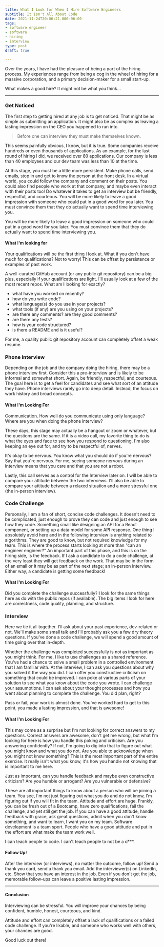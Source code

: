 ```yaml
---
title: What I Look for When I Hire Software Engineers
subtitle: It Isn't All About Code
date: 2021-11-24T20:06:21.000-06:00
tags:
- software engineer
- software
- hiring
- interview
type: post
draft: true

---
```

Over the years, I have had the pleasure of being a part of the hiring process. My experiences range from being a cog in the wheel of hiring for a massive corporation, and a primary decision-maker for a small start-up.

What makes a good hire? It might not be what you think…

---

### Get Noticed

The first step to getting hired at any job is to get noticed. That might be as simple as submitting an application. It might also be as complex as leaving a lasting impression on the CEO you happened to run into.

> Before one can interview they must make themselves known.

This seems painfully obvious, I know, but it is true. Some companies receive hundreds or even thousands of applications. As an example, for the last round of hiring I did, we received over 80 applications. Our company is less than 40 employees and our dev team was less than 10 at the time.

At this stage, you must be a little more persistent. Make phone calls, send emails, stop in and get to know the person at the front desk. In a virtual world, you could follow the company and comment on their posts. You could also find people who work at that company, and maybe even interact with their posts too!
Do whatever it takes to get an interview but be friendly, respectful, and courteous. You will be more likely to leave a good impression with someone who could put in a good word for you later. You must convince them that they do actually want to spend time interviewing you.

You will be more likely to leave a good impression on someone who could put in a good word for you later. You must convince them that they do actually want to spend time interviewing you.

#### What I'm looking for

Your qualifications will be the first thing I look at. What if you don't have much for qualifications? Not to worry! This can be offset by persistence or examples of past work.

A well-curated GitHub account (or any public git repository) can be a big plus, especially if your qualifications are light. I'll usually look at a few of the most recent repos. What am I looking for exactly?

- what have you worked on recently?
- how do you write code?
- what language(s) do you use in your projects?
- what tools (if any) are you using on your projects?
- are there any comments? are they good comments?
- are there any tests?
- how is your code structured?
- is there a README and is it useful?

For me, a quality public git repository account can completely offset a weak resume.

### Phone Interview

Depending on the job and the company doing the hiring, there may be a phone interview first. Consider this a pre-interview and is likely to be informal and somewhat short. Again, be friendly, respectful, and courteous. The goal here is to get a feel for candidates and see what sort of an attitude they have.
Phone interviews rarely go into deep detail. Instead, the focus on work history and broad concepts.

#### What I'm Looking For

Communication. How well do you communicate using only language? Where are you when doing the phone interview?

These days, this stage may actually be a hangout or zoom or whatever, but the questions are the same. If it is a video call, my favorite thing to do is what the eyes and face to see how you respond to questioning. I'm also keeping an eye out for, and try to be respectful of, nerves.

It's okay to be nervous. You know what you should do if you're nervous? Say that you're nervous. For me, seeing someone nervous during an interview means that you care and that you are not a robot.

Lastly, this call serves as a control for the Interview later on. I will be able to compare your attitude between the two interviews. I'll also be able to compare your attitude between a relaxed situation and a more stressful one (the in-person interview).

### Code Challenge

Personally, I am a fan of short, concise code challenges. It doesn't need to be complicated, just enough to prove they can code and just enough to see how they code. Something small like designing an API for a React component, or setting up a data model for some API response.
One thing I absolutely avoid here and in the following interview is anything related to algorithms. They are good to know, but not required knowledge for my team.
This is where the process starts looking at more than "can an engineer engineer?" An important part of this phase, and this is on the hiring side, is the feedback. If I ask a candidate to do a code challenge, at the very least they will get feedback on the work. That may be in the form of an email or it may be as part of the next stage; an in-person interview.
Either way, a candidate is getting some feedback!

#### What I'm Looking For

Did you complete the challenge successfully? I look for the same things here as do with the public repos (if available). The big items I look for here are correctness, code quality, planning, and structure.

### Interview

Here we tie it all together. I'll ask about your past experience, dev-related or not. We'll make some small talk and I'll probably ask you a few dry theory questions. If you've done a code challenge, we will spend a good amount of time going over that in-depth.

Whether the challenge was completed successfully is not as important as you might think. For me, I like to use challenges as a shared reference. You've had a chance to solve a small problem in a controlled environment that I am familiar with. At the interview, I can ask you questions about why you solved it the way you did. I can offer you constructive criticism on something that could be improved. I can poke at various parts of your solution to see what you know about the code you wrote. I can challenge your assumptions. I can ask about your thought processes and how you went about planning to complete the challenge. You did plan, right?

Pass or fail, your work is almost done. You've worked hard to get to this point, you made a lasting impression, and that is awesome!

#### What I'm Looking For

This may come as a surprise but I'm not looking for correct answers to my questions. Correct answers are awesome, don't get me wrong, but what I'm looking for here is how you handle this poking and criticism. Are you answering confidently? If not, I'm going to dig into that to figure out what you might know and what you do not. Are you able to acknowledge when you might not know something? This is the most important part of the entire exercise. It really isn't what you know, it's how you handle not knowing that is important to me here.

Just as important, can you handle feedback and maybe even constructive criticism? Are you humble or arrogant? Are you vulnerable or defensive?

These are all important things to know about a person who will be joining a team. You see, I'm not just figuring out what you do and do not know, I'm figuring out if you will fit in the team. Attitude and effort are huge. Frankly, you can be fresh out of a Bootcamp, have zero qualifications, fail the challenge, and yet still get the job. If you can have a good attitude, handle feedback with grace, ask great questions, admit when you don't know something, and want to learn, I want you on my team. Software development is a team sport. People who have a good attitude and put in the effort are what make the team work well.

I can teach people to code. I can't teach people to not be a d\*\*\*.

#### Follow Up!

After the interview (or interviews), no matter the outcome, follow up! Send a thank you card, send a thank you email. Add the interviewer(s) on LinkedIn, etc. Show that you have an interest in the job.
Even if you don't get the job, memorable follow-ups can leave a positive lasting impression.

---

#### Conclusion

Interviewing can be stressful. You will improve your chances by being confident, humble, honest, courteous, and kind.

Attitude and effort can completely offset a lack of qualifications or a failed code challenge. If you're likable, and someone who works well with others, your chances are good.

Good luck out there!